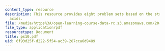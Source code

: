 ```yaml
---
content_type: resource
description: This resource provides eight problem sets based on the structure of amino
  acids.
file: /media/https%3A/open-learning-course-data-rc.s3.amazonaws.com/20-110j-thermodynamics-of-biomolecular-systems-fall-2005/6f93d25fd2225f54ac39287cca6d9489_ps10.pdf
file_type: application/pdf
resourcetype: Document
title: ps10.pdf
uid: 6f93d25f-d222-5f54-ac39-287cca6d9489
---
```

